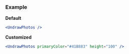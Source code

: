 ### Example

**Default**
```jsx
<UndrawPhotos />
```

**Customized**
```jsx
<UndrawPhotos primaryColor="#41B883" height="100" />
```
